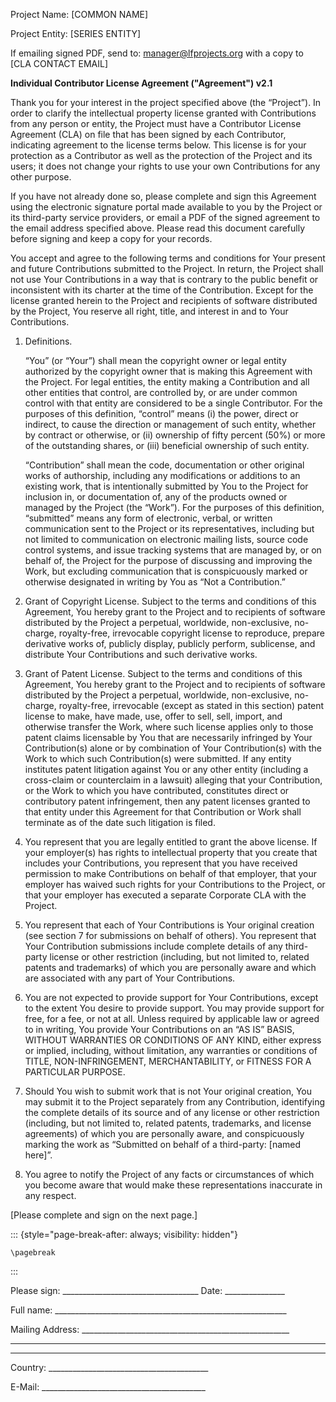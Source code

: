 Project Name:	\[COMMON NAME\]

Project Entity:	\[SERIES ENTITY\]

If emailing signed PDF, send to: manager@lfprojects.org with a copy to \[CLA CONTACT EMAIL\]

**Individual Contributor License Agreement ("Agreement") v2.1**

Thank you for your interest in the project specified above (the “Project”). In
order to clarify the intellectual property license granted with Contributions
from any person or entity, the Project must have a Contributor License Agreement
(CLA) on file that has been signed by each Contributor, indicating agreement to
the license terms below. This license is for your protection as a Contributor as
well as the protection of the Project and its users; it does not change your
rights to use your own Contributions for any other purpose. 

If you have not already done so, please complete and sign this Agreement using
the electronic signature portal made available to you by the Project or its
third-party service providers, or email a PDF of the signed agreement to the
email address specified above. Please read this document carefully before
signing and keep a copy for your records.

You accept and agree to the following terms and conditions for Your present and
future Contributions submitted to the Project. In return, the Project shall not
use Your Contributions in a way that is contrary to the public benefit or
inconsistent with its charter at the time of the Contribution. Except for the
license granted herein to the Project and recipients of software distributed by
the Project, You reserve all right, title, and interest in and to Your
Contributions.

1. Definitions.

    “You” (or “Your”) shall mean the copyright owner or legal entity authorized by
    the copyright owner that is making this Agreement with the Project. For legal
    entities, the entity making a Contribution and all other entities that control,
    are controlled by, or are under common control with that entity are considered
    to be a single Contributor. For the purposes of this definition, “control”
    means (i) the power, direct or indirect, to cause the direction or management
    of such entity, whether by contract or otherwise, or (ii) ownership of fifty
    percent (50%) or more of the outstanding shares, or (iii) beneficial ownership
    of such entity.

    “Contribution” shall mean the code, documentation or other original works of
    authorship, including any modifications or additions to an existing work, that
    is intentionally submitted by You to the Project for inclusion in, or
    documentation of, any of the products owned or managed by the Project (the
    “Work”). For the purposes of this definition, “submitted” means any form of
    electronic, verbal, or written communication sent to the Project or its
    representatives, including but not limited to communication on electronic
    mailing lists, source code control systems, and issue tracking systems that are
    managed by, or on behalf of, the Project for the purpose of discussing and
    improving the Work, but excluding communication that is conspicuously marked or
    otherwise designated in writing by You as “Not a Contribution.”

2.  Grant of Copyright License. Subject to the terms and conditions of this
    Agreement, You hereby grant to the Project and to recipients of software
    distributed by the Project a perpetual, worldwide, non-exclusive, no-charge,
    royalty-free, irrevocable copyright license to reproduce, prepare
    derivative works of, publicly display, publicly perform, sublicense,
    and distribute Your Contributions and such derivative works.

3.  Grant of Patent License. Subject to the terms and conditions of this
    Agreement, You hereby grant to the Project and to recipients of software
    distributed by the Project a perpetual, worldwide, non-exclusive, no-charge,
    royalty-free, irrevocable (except as stated in this section) patent
    license to make, have made, use, offer to sell, sell, import, and
    otherwise transfer the Work, where such license applies only to
    those patent claims licensable by You that are necessarily infringed
    by Your Contribution(s) alone or by combination of Your
    Contribution(s)  with the Work to which such Contribution(s) were
    submitted. If any entity institutes patent litigation against You or
    any other entity (including a cross-claim or counterclaim in a
    lawsuit) alleging that your Contribution, or the Work to which
    you have contributed, constitutes direct or contributory patent
    infringement, then any patent licenses granted to that entity under
    this Agreement for that Contribution or Work shall terminate as of
    the date such litigation is filed.

4.  You represent that you are legally entitled to grant the above license. If
    your employer(s) has rights to intellectual property that you create that
    includes your Contributions, you represent that you have received permission to
    make Contributions on behalf of that employer, that your employer has waived
    such rights for your Contributions to the Project, or that your employer has
    executed a separate Corporate CLA with the Project.

5.  You represent that each of Your Contributions is Your original creation (see
    section 7 for submissions on behalf of others). You represent that Your
    Contribution submissions include complete details of any third-party license or
    other restriction (including, but not limited to, related patents and
    trademarks) of which you are personally aware and which are associated with
    any part of Your Contributions.

6.  You are not expected to provide support for Your Contributions, except to the
    extent You desire to provide support. You may provide support for free, for a
    fee, or not at all. Unless required by applicable law or agreed to in writing,
    You provide Your Contributions on an “AS IS” BASIS, WITHOUT WARRANTIES OR
    CONDITIONS OF ANY KIND, either express or implied, including, without
    limitation, any warranties or conditions of TITLE, NON-INFRINGEMENT,
    MERCHANTABILITY, or FITNESS FOR A PARTICULAR PURPOSE.

7.  Should You wish to submit work that is not Your original creation, You may
    submit it to the Project separately from any Contribution, identifying the
    complete details of its source and of any license or other restriction
    (including, but not limited to, related patents, trademarks, and license
    agreements) of which you are personally aware, and conspicuously marking the
    work as “Submitted on behalf of a third-party: [named here]”.

8.  You agree to notify the Project of any facts or circumstances of which you
    become aware that would make these representations inaccurate in any respect.

\[Please complete and sign on the next page.\]

::: {style="page-break-after: always; visibility: hidden"}
```{=tex}
\pagebreak
```
:::

Please sign:
\_\_\_\_\_\_\_\_\_\_\_\_\_\_\_\_\_\_\_\_\_\_\_\_\_\_\_\_\_\_\_\_\_\_
Date: \_\_\_\_\_\_\_\_\_\_\_\_\_\_\_

Full name:
\_\_\_\_\_\_\_\_\_\_\_\_\_\_\_\_\_\_\_\_\_\_\_\_\_\_\_\_\_\_\_\_\_\_\_\_\_\_\_\_\_\_\_\_\_\_\_\_\_\_\_\_\_\_\_\_\_\_

Mailing Address:
\_\_\_\_\_\_\_\_\_\_\_\_\_\_\_\_\_\_\_\_\_\_\_\_\_\_\_\_\_\_\_\_\_\_\_\_\_\_\_\_\_\_\_\_\_\_\_\_\_\_\_\_

------------------------------------------------------------------------

------------------------------------------------------------------------

Country:
\_\_\_\_\_\_\_\_\_\_\_\_\_\_\_\_\_\_\_\_\_\_\_\_\_\_\_\_\_\_\_\_\_\_\_\_\_\_\_\_

E-Mail:
\_\_\_\_\_\_\_\_\_\_\_\_\_\_\_\_\_\_\_\_\_\_\_\_\_\_\_\_\_\_\_\_\_\_\_\_\_\_\_\_\_
